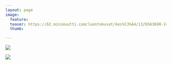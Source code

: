 ```yaml
---
layout: page
image:
  feature:
  teaser: https://b2.minimuutti.com/luontokuvat/kes%C3%A4/13/DS63690-245px.jpg
  thumb:

---
```


![](https://b2.minimuutti.com/luontokuvat/kes%C3%A4/13/DS63686-800px.jpg)

![](https://b2.minimuutti.com/luontokuvat/kes%C3%A4/13/DS63690-800px.jpg)
